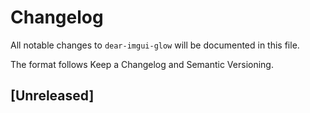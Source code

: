 # Changelog

All notable changes to `dear-imgui-glow` will be documented in this file.

The format follows Keep a Changelog and Semantic Versioning.

## [Unreleased]

